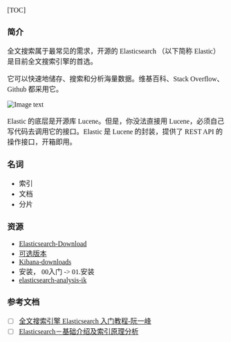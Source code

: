 <font face="Simsun" size=3>

[TOC]

### 简介

全文搜索属于最常见的需求，开源的 Elasticsearch （以下简称 Elastic）是目前全文搜索引擎的首选。

它可以快速地储存、搜索和分析海量数据。维基百科、Stack Overflow、Github 都采用它。

![Image text](http://www.ruanyifeng.com/blogimg/asset/2017/bg2017081701.jpg)

Elastic 的底层是开源库 Lucene。但是，你没法直接用 Lucene，必须自己写代码去调用它的接口。Elastic 是 Lucene 的封装，提供了 REST API 的操作接口，开箱即用。

### 名词

- 索引
- 文档
- 分片

### 资源

- [Elasticsearch-Download](https://www.elastic.co/cn/downloads/elasticsearch)
- [可选版本](https://www.elastic.co/cn/downloads/past-releases#elasticsearch)
- [Kibana-downloads](https://www.elastic.co/cn/downloads/kibana)
- 安装， 00入门 -> 01.安装
- [elasticsearch-analysis-ik](https://github.com/medcl/elasticsearch-analysis-ik/releases)

### 参考文档

- [ ] [全文搜索引擎 Elasticsearch 入门教程-阮一峰](http://www.ruanyifeng.com/blog/2017/08/elasticsearch.html)
- [ ] [Elasticsearch－基础介绍及索引原理分析](https://www.cnblogs.com/dreamroute/p/8484457.html)

</font>